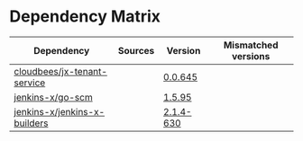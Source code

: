 # Dependency Matrix

Dependency | Sources | Version | Mismatched versions
---------- | ------- | ------- | -------------------
[cloudbees/jx-tenant-service](https://github.com/cloudbees/jx-tenant-service) |  | [0.0.645](https://github.com/cloudbees/jx-tenant-service/releases/tag/v0.0.645) | 
[jenkins-x/go-scm](https://github.com/jenkins-x/go-scm) |  | [1.5.95]() | 
[jenkins-x/jenkins-x-builders](https://github.com/jenkins-x/jenkins-x-builders) |  | [2.1.4-630]() | 
